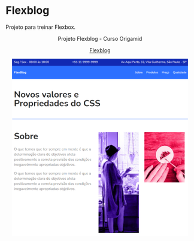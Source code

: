 # Flexblog
Projeto para treinar Flexbox.

<p align="center">Projeto Flexblog - Curso Origamid</p>
<p align="center"><a href="https://rikcsilva.github.io/Flexblog/" target="_blank">Flexblog</a></p>


<p align="center">
	<img width="470" src="/Flexblog_img.png">
</p>
